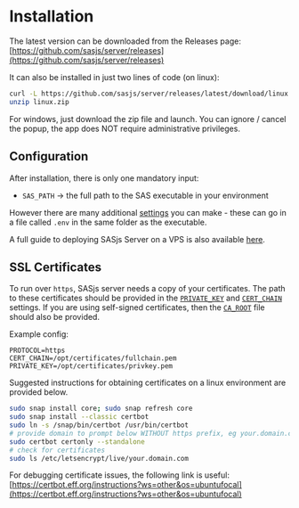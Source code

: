 # Installation

The latest version can be downloaded from the Releases page:  [https://github.com/sasjs/server/releases](https://github.com/sasjs/server/releases)

It can also be installed in just two lines of code (on linux):

```bash
curl -L https://github.com/sasjs/server/releases/latest/download/linux.zip > linux.zip
unzip linux.zip
```

For windows, just download the zip file and launch.  You can ignore / cancel the popup, the app does NOT require administrative privileges.

## Configuration

After installation, there is only one mandatory input:

* `SAS_PATH` -> the full path to the SAS executable in your environment

However there are many additional [settings](/settings) you can make - these can go in a file called `.env` in the same folder as the executable.

A full guide to deploying SASjs Server on a VPS is also available [here](https://sasapps.io/sasjs-server-on-vps).


## SSL Certificates

To run over `https`, SASjs server needs a copy of your certificates.  The path to these certificates should be provided in the [`PRIVATE_KEY`](/settings/#private_key) and [`CERT_CHAIN`](/settings/#cert_chain) settings.  If you are using self-signed certificates, then the [`CA_ROOT`](/settings/#ca_root) file should also be provided.

Example config:

```
PROTOCOL=https
CERT_CHAIN=/opt/certificates/fullchain.pem
PRIVATE_KEY=/opt/certificates/privkey.pem
```

Suggested instructions for obtaining certificates on a linux environment are provided below.

```bash
sudo snap install core; sudo snap refresh core
sudo snap install --classic certbot
sudo ln -s /snap/bin/certbot /usr/bin/certbot
# provide domain to prompt below WITHOUT https prefix, eg your.domain.com
sudo certbot certonly --standalone
# check for certificates
sudo ls /etc/letsencrypt/live/your.domain.com
```

For debugging certificate issues, the following link is useful:  [https://certbot.eff.org/instructions?ws=other&os=ubuntufocal](https://certbot.eff.org/instructions?ws=other&os=ubuntufocal)
